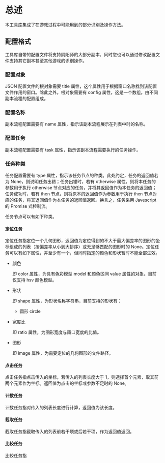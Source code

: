 # 总述

本工具库集成了在游戏过程中可能用到的部分识别及操作方法。

## 配置格式

工具库自带的配置文件将支持阴阳师的大部分副本，同时您也可以通过修改配置文件支持其它副本甚至其他游戏的识别操作。

### 配置对象

JSON 配置文件的根对象需要 title 属性，这个属性用于根据窗口名称找到该配置文件作用的窗口。除此之外，根对象需要有 config 属性，这是一个数组，由不同副本流程的配置组成。

### 配置名称

副本流程配置需要有 name 属性，指示该副本流程展示在列表中时的名称。

### 配置任务

副本流程配置需要有 task 属性，指示该副本流程需要执行的任务操作。

### 任务种类

任务配置需要有 type 属性，指示该任务节点的种类。此处约定，任务的返回值若为 None，则说明任务出错；任务出错时，若有 otherwise 属性，则将本任务的参数用于执行 otherwise 节点对应的任务，并将其返回值作为本任务的返回值；任务成功时，若有 then 节点，则将原本的返回值作为参数用于执行 then 节点对应的任务，将其返回值作为本任务的返回值返回。换言之，任务采用 Javescript 的 Promise 式控制流。

任务节点可以有如下种类。

#### 定位任务

定位任务指定位一个几何图形，返回值为定位得到的不大于最大偏差率的图形的坐标组成的列表（按偏差率从小到大排序）或无足够匹配的图形时的 None。定位任务可以有如下属性，并至少有一个，但同时指定的颜色和形状暂时不能全部生效。

- 颜色

  即 color 属性，为具有色彩模型 model 和颜色区间 value 属性的对象，目前仅支持 hsv 颜色模型。

- 形状

  即 shape 属性，为形状名称字符串，目前支持的形状有：

  - 圆形 circle

- 宽度比

  即 ratio 属性，为图形宽度与窗口宽度的比值。

- 图形

  即 image 属性，为需要定位的几何图形的文件路径。

#### 点击任务

点击任务指点击传入的坐标，若传入的列表长度大于 1，则选择首个元素，取其前两个元素作为坐标。返回值为点击的坐标或参数不足时的 None。

#### 计数任务

计数任务指对传入的列表长度进行计算，返回值为该长度。

#### 截取任务

截取任务指截取传入的列表前若干项或后若干项，作为返回值返回。

#### 比较任务

比较任务指
